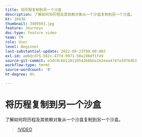 ```yaml
---
title: 将历程复制到另一个沙盒
description: 了解如何将历程及其依赖对象从一个沙盒复制到另一个沙盒。
kt: 10438
thumbnail: 3409593.jpg
feature: Journeys
doc-type: feature video
team: TM
role: User
level: Beginner
last-substantial-update: 2022-09-23T00:00:00Z
exl-id: ae6dcd75-582c-47fd-9971-50a198df1fe9
source-git-commit: e1dc0c6b12812854368bba162eea4747a3d76db3
workflow-type: tm+mt
source-wordcount: '0'
ht-degree: 0%

---
```


# 将历程复制到另一个沙盒

了解如何将历程及其依赖对象从一个沙盒复制到另一个沙盒。

>[!VIDEO](https://video.tv.adobe.com/v/3409593?quality=12)
